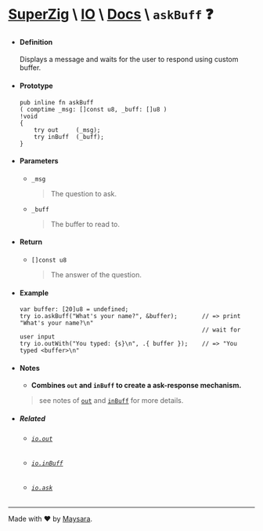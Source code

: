 # **[SuperZig](https://github.com/Super-ZIG)** \ **[IO](../../README.md)** \ **[Docs](../readme.md)** \ **`askBuff`** ❓

- #### **Definition**

    Displays a message and waits for the user to respond using custom buffer.

- #### **Prototype**

    ```zig
    pub inline fn askBuff
    ( comptime _msg: []const u8, _buff: []u8 ) 
    !void
    {
        try out     (_msg);
        try inBuff  (_buff);
    }
    ```

- #### **Parameters**

  - `_msg`
  
    > The question to ask.

  - `_buff`
  
    > The buffer to read to.

- #### **Return**

  - `[]const u8`
  
    > The answer of the question.

- #### **Example**

    ```zig
    var buffer: [20]u8 = undefined;
    try io.askBuff("What's your name?", &buffer);       // => print "What's your name?\n"
                                                        // wait for user input
    try io.outWith("You typed: {s}\n", .{ buffer });    // => "You typed <buffer>\n"
    ```

- #### **Notes**

  - **Combines `out` and `inBuff` to create a ask-response mechanism.**
  
  > see notes of [`out`](./out.md) and [`inBuff`](./inBuff.md) for more details.

- ##### Related

  - ###### [`io.out`](./out.md)
  
  - ###### [`io.inBuff`](./inBuff.md)

  - ###### [`io.ask`](./ask.md)

---

Made with ❤️ by [Maysara](http://github.com/maysara-elshewehy).